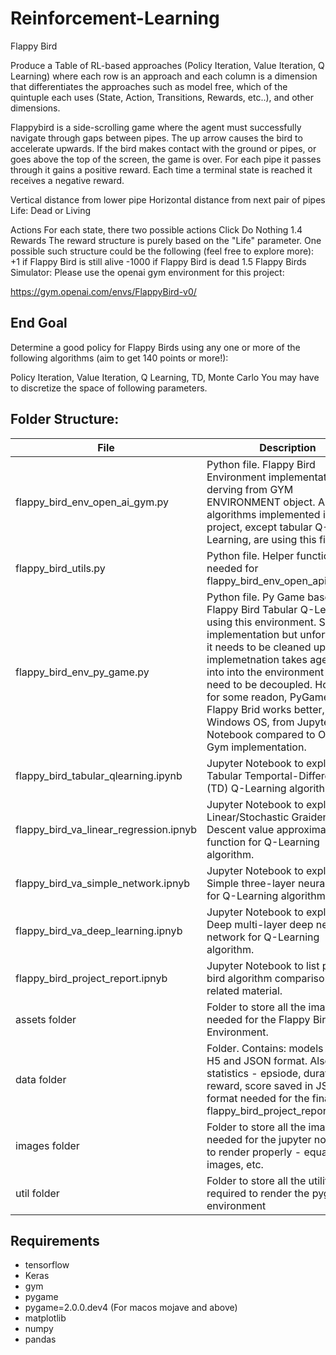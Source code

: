 # Reinforcement-Learning
Flappy Bird

Produce a Table of RL-based approaches (Policy Iteration, Value Iteration, Q Learning) 
where each row is an approach and each column is a dimension that differentiates the approaches such as model free, 
which of the quintuple each uses (State, Action, Transitions, Rewards, etc..), and other dimensions.


Flappybird is a side-scrolling game where the agent must successfully navigate through gaps between pipes. The up arrow causes the bird to accelerate upwards. If the bird makes contact with the ground or pipes, or goes above the top of the screen, the game is over. For each pipe it passes through it gains a positive reward. Each time a terminal state is reached it receives a negative reward.

Vertical distance from lower pipe
Horizontal distance from next pair of pipes
Life: Dead or Living

Actions
For each state, there two possible actions
Click
Do Nothing
1.4  Rewards
The reward structure is purely based on the "Life" parameter. One possible such structure could be the following (feel free to explore more):
+1 if Flappy Bird is still alive
-1000 if Flappy Bird is dead
1.5  Flappy Birds Simulator:
Please use the openai gym environment for this project:

https://gym.openai.com/envs/FlappyBird-v0/

## End Goal

Determine a good policy for Flappy Birds using any one or more of the following algorithms (aim to get 140 points or more!):

Policy Iteration, Value Iteration, Q Learning, TD, Monte Carlo
You may have to discretize the space of following parameters.

## Folder Structure:

| File | Description |
| --- | --- |
| flappy_bird_env_open_ai_gym.py | Python file. Flappy Bird Environment implementation derving from GYM ENVIRONMENT object. All the algorithms implemented in this project, except tabular Q-Learning, are using this file.  |
| flappy_bird_utils.py | Python file. Helper functions needed for flappy_bird_env_open_api_gym.py. |
| flappy_bird_env_py_game.py | Python file. Py Game based Flappy Bird Tabular Q-Learning is using this environment. Simple implementation but unfortunately, it needs to be cleaned up. Current implemetnation takes agent as into into the environment and they need to be decoupled. However, for some readon, PyGame driven Flappy Brid works better, in Windows OS, from  Jupyter Notebook compared to Open AI Gym implementation.|
| flappy_bird_tabular_qlearning.ipynb | Jupyter Notebook to explore the Tabular Temportal-Difference (TD) Q-Learning algorithm.|
| flappy_bird_va_linear_regression.ipnyb | Jupyter Notebook to explore the Linear/Stochastic Graident Descent value approximation function for Q-Learning algorithm.|
| flappy_bird_va_simple_network.ipnyb | Jupyter Notebook to explore the Simple three-layer neural network for Q-Learning algorithm.|
| flappy_bird_va_deep_learning.ipnyb | Jupyter Notebook to explore the Deep multi-layer deep neural network for Q-Learning algorithm.|
| flappy_bird_project_report.ipnyb | Jupyter Notebook to list project bird algorithm comparisons and related material.|
| assets folder| Folder to store all the images needed for the Flappy Bird Environment.|
| data folder| Folder. Contains: models saved in H5 and JSON format. Also all the statistics - epsiode, duration, reward, score saved in JSON format needed for the final report flappy_bird_project_report.ipnyb.|
| images folder| Folder to store all the images needed for the jupyter notebooks to render properly - equations, images, etc.|
| util folder| Folder to store all the utility files required to render the pygame environment|

## Requirements
* tensorflow
* Keras
* gym
* pygame
* pygame=2.0.0.dev4 (For macos mojave and above)
* matplotlib
* numpy
* pandas